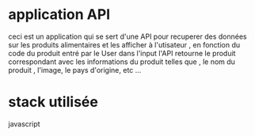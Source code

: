 # application API
ceci est un application qui se sert d'une API pour recuperer des données sur les produits alimentaires et les afficher à l'utisateur , en fonction du code du produit entré par le User dans l'input l'API retourne le produit correspondant avec les informations du produit telles que , le nom du produit , l'image, le pays d'origine, etc ...

# stack utilisée 
javascript
